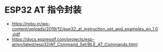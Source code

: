 <!--
 Copyright (C) 2024 wwhai

 This program is free software: you can redistribute it and/or modify
 it under the terms of the GNU Affero General Public License as
 published by the Free Software Foundation, either version 3 of the
 License, or (at your option) any later version.

 This program is distributed in the hope that it will be useful,
 but WITHOUT ANY WARRANTY; without even the implied warranty of
 MERCHANTABILITY or FITNESS FOR A PARTICULAR PURPOSE.  See the
 GNU Affero General Public License for more details.

 You should have received a copy of the GNU Affero General Public License
 along with this program.  If not, see <https://www.gnu.org/licenses/>.
-->

# ESP32 AT 指令封装
- https://robu.in/wp-content/uploads/2019/12/esp32_at_instruction_set_and_examples_en_1.0.pdf
- https://docs.espressif.com/projects/esp-at/en/latest/esp32/AT_Command_Set/BLE_AT_Commands.html